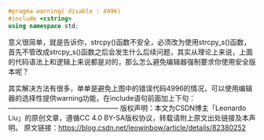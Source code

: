```c++
#pragma warning( disable : 4996) 
#include <cstring>
using namespace std;
```

意义很简单，就是告诉你，strcpy()函数不安全，必须改为使用strcpy_s()函数，首先不管改成strcpy_s()函数之后会发生什么后续问题，其实从理论上来说，上面的代码语法上和逻辑上来说都是对的，那么怎么避免编辑器强制要求你使用安全版本呢？

其实解决方法有很多，单单是避免上图中的错误代码4996的情况，可以使用编辑器的选择性提供warning功能，在include语句前面加上下句：
————————————————
版权声明：本文为CSDN博主「Leonardo Liu」的原创文章，遵循CC 4.0 BY-SA版权协议，转载请附上原文出处链接及本声明。
原文链接：https://blog.csdn.net/leowinbow/article/details/82380252